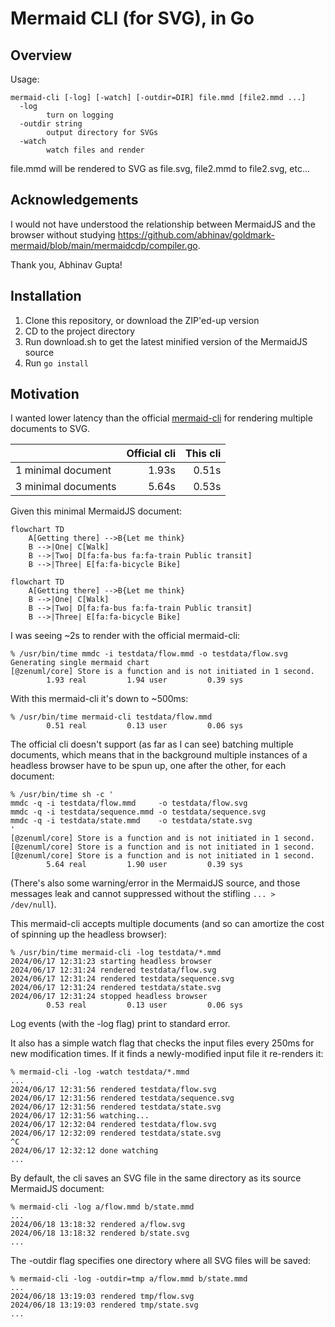 # Mermaid CLI (for SVG), in Go

## Overview

Usage:

```
mermaid-cli [-log] [-watch] [-outdir=DIR] file.mmd [file2.mmd ...]
  -log
    	turn on logging
  -outdir string
    	output directory for SVGs
  -watch
    	watch files and render
```

file.mmd will be rendered to SVG as file.svg, file2.mmd to file2.svg, etc...

## Acknowledgements

I would not have understood the relationship between MermaidJS and the browser without studying <https://github.com/abhinav/goldmark-mermaid/blob/main/mermaidcdp/compiler.go>.

Thank you, Abhinav Gupta!

## Installation

1. Clone this repository, or download the ZIP'ed-up version
2. CD to the project directory
3. Run download.sh to get the latest minified version of the MermaidJS source
4. Run `go install`

## Motivation

I wanted lower latency than the official [mermaid-cli](https://github.com/mermaid-js/mermaid-cli) for rendering multiple documents to SVG.

|                     | Official cli | This cli |
| ------------------- | -----------: | -------: |
| 1 minimal document  |        1.93s |    0.51s |
| 3 minimal documents |        5.64s |    0.53s |

Given this minimal MermaidJS document:

```
flowchart TD
    A[Getting there] -->B{Let me think}
    B -->|One| C[Walk]
    B -->|Two| D[fa:fa-bus fa:fa-train Public transit]
    B -->|Three| E[fa:fa-bicycle Bike]
```

```
flowchart TD
    A[Getting there] -->B{Let me think}
    B -->|One| C[Walk]
    B -->|Two| D[fa:fa-bus fa:fa-train Public transit]
    B -->|Three| E[fa:fa-bicycle Bike]
```

I was seeing ~2s to render with the official mermaid-cli:

```
% /usr/bin/time mmdc -i testdata/flow.mmd -o testdata/flow.svg
Generating single mermaid chart
[@zenuml/core] Store is a function and is not initiated in 1 second.
        1.93 real         1.94 user         0.39 sys
```

With this mermaid-cli it's down to ~500ms:

```
% /usr/bin/time mermaid-cli testdata/flow.mmd
        0.51 real         0.13 user         0.06 sys
```

The official cli doesn't support (as far as I can see) batching multiple documents, which means that in the background multiple instances of a headless browser have to be spun up, one after the other, for each document:

```
% /usr/bin/time sh -c '
mmdc -q -i testdata/flow.mmd     -o testdata/flow.svg
mmdc -q -i testdata/sequence.mmd -o testdata/sequence.svg
mmdc -q -i testdata/state.mmd    -o testdata/state.svg
'
[@zenuml/core] Store is a function and is not initiated in 1 second.
[@zenuml/core] Store is a function and is not initiated in 1 second.
[@zenuml/core] Store is a function and is not initiated in 1 second.
        5.64 real         1.90 user         0.39 sys
```

(There's also some warning/error in the MermaidJS source, and those messages leak and cannot suppressed without the stifling `... > /dev/null`).

This mermaid-cli accepts multiple documents (and so can amortize the cost of spinning up the headless browser):

```
% /usr/bin/time mermaid-cli -log testdata/*.mmd
2024/06/17 12:31:23 starting headless browser
2024/06/17 12:31:24 rendered testdata/flow.svg
2024/06/17 12:31:24 rendered testdata/sequence.svg
2024/06/17 12:31:24 rendered testdata/state.svg
2024/06/17 12:31:24 stopped headless browser
        0.53 real         0.13 user         0.06 sys
```

Log events (with the -log flag) print to standard error.

It also has a simple watch flag that checks the input files every 250ms for new modification times.  If it finds a newly-modified input file it re-renders it:

```
% mermaid-cli -log -watch testdata/*.mmd
...
2024/06/17 12:31:56 rendered testdata/flow.svg
2024/06/17 12:31:56 rendered testdata/sequence.svg
2024/06/17 12:31:56 rendered testdata/state.svg
2024/06/17 12:31:56 watching...
2024/06/17 12:32:04 rendered testdata/flow.svg
2024/06/17 12:32:09 rendered testdata/state.svg
^C
2024/06/17 12:32:12 done watching
...
```

By default, the cli saves an SVG file in the same directory as its source MermaidJS document:

```
% mermaid-cli -log a/flow.mmd b/state.mmd
...
2024/06/18 13:18:32 rendered a/flow.svg
2024/06/18 13:18:32 rendered b/state.svg
...
```

The -outdir flag specifies one directory where all SVG files will be saved:

```
% mermaid-cli -log -outdir=tmp a/flow.mmd b/state.mmd
...
2024/06/18 13:19:03 rendered tmp/flow.svg
2024/06/18 13:19:03 rendered tmp/state.svg
...
```
